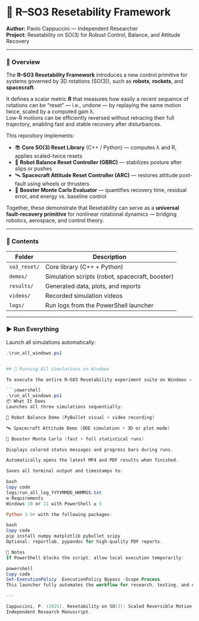 # 🧭 R–SO3 Resetability Framework

**Author:** Paolo Cappuccini — Independent Researcher  
**Project:** Resetability on SO(3) for Robust Control, Balance, and Attitude Recovery

---

### 🧠 Overview
The **R–SO3 Resetability Framework** introduces a new control primitive for systems governed by 3D rotations (SO(3)), such as **robots**, **rockets**, and **spacecraft**.

It defines a scalar metric **R** that measures how easily a recent sequence of rotations can be “reset” — i.e., undone — by replaying the same motion twice, scaled by a computed gain λ.  
Low-R motions can be efficiently reversed without retracing their full trajectory, enabling fast and stable recovery after disturbances.

This repository implements:
- 📚 **Core SO(3) Reset Library** (C++ / Python) — computes λ and R, applies scaled-twice resets  
- 🤖 **Robot Balance Reset Controller (GBRC)** — stabilizes posture after slips or pushes  
- 🛰 **Spacecraft Attitude Reset Controller (ARC)** — restores attitude post-fault using wheels or thrusters  
- 🚀 **Booster Monte Carlo Evaluator** — quantifies recovery time, residual error, and energy vs. baseline control  

Together, these demonstrate that Resetability can serve as a **universal fault-recovery primitive** for nonlinear rotational dynamics — bridging robotics, aerospace, and control theory.

---

### 📂 Contents
| Folder | Description |
|---------|-------------|
| `so3_reset/` | Core library (C++ + Python) |
| `demos/` | Simulation scripts (robot, spacecraft, booster) |
| `results/` | Generated data, plots, and reports |
| `videos/` | Recorded simulation videos |
| `logs/` | Run logs from the PowerShell launcher |

---

### ▶️ Run Everything
Launch all simulations automatically:
```powershell
.\run_all_windows.ps1


## 🧠 Running All Simulations on Windows

To execute the entire R–SO3 Resetability experiment suite on Windows — including the **robot balance**, **spacecraft attitude**, and **booster Monte Carlo** simulations — use the provided PowerShell launcher:

```powershell
.\run_all_windows.ps1
📦 What It Does
Launches all three simulations sequentially:

🤖 Robot Balance Demo (PyBullet visual + video recording)

🛰 Spacecraft Attitude Demo (ODE simulation + 3D or plot mode)

🚀 Booster Monte Carlo (fast + full statistical runs)

Displays colored status messages and progress bars during runs.

Automatically opens the latest MP4 and PDF results when finished.

Saves all terminal output and timestamps to:

bash
Copy code
logs/run_all_log_YYYYMMDD_HHMMSS.txt
⚙️ Requirements
Windows 10 or 11 with PowerShell ≥ 5

Python 3.9+ with the following packages:

bash
Copy code
pip install numpy matplotlib pybullet scipy
Optional: reportlab, pypandoc for high-quality PDF reports.

🧩 Notes
If PowerShell blocks the script, allow local execution temporarily:

powershell
Copy code
Set-ExecutionPolicy -ExecutionPolicy Bypass -Scope Process
This launcher fully automates the workflow for research, testing, and demonstration of the R–SO3 Resetability concept.

---

Cappuccini, P. (2025). Resetability on SO(3): Scaled Reversible Motion for Robotics and Spacecraft Attitude Recovery.
Independent Research Manuscript.